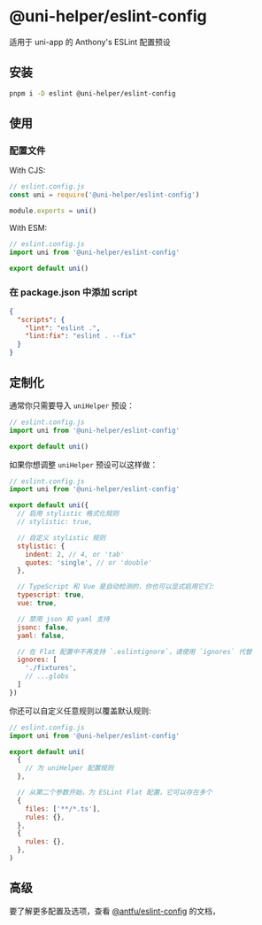 # @uni-helper/eslint-config

适用于 uni-app 的 Anthony's ESLint 配置预设

## 安装

```bash
pnpm i -D eslint @uni-helper/eslint-config
```

## 使用

### 配置文件


With CJS:

```js
// eslint.config.js
const uni = require('@uni-helper/eslint-config')

module.exports = uni()
```

With ESM:

```js
// eslint.config.js
import uni from '@uni-helper/eslint-config'

export default uni()
```

### 在 package.json 中添加 script

```json
{
  "scripts": {
    "lint": "eslint .",
    "lint:fix": "eslint . --fix"
  }
}
```

## 定制化

通常你只需要导入 `uniHelper` 预设：

```js
// eslint.config.js
import uni from '@uni-helper/eslint-config'

export default uni()
```

如果你想调整 `uniHelper` 预设可以这样做：

```js
// eslint.config.js
import uni from '@uni-helper/eslint-config'

export default uni({
  // 启用 stylistic 格式化规则
  // stylistic: true,

  // 自定义 stylistic 规则
  stylistic: {
    indent: 2, // 4, or 'tab'
    quotes: 'single', // or 'double'
  },

  // TypeScript 和 Vue 是自动检测的，你也可以显式启用它们:
  typescript: true,
  vue: true,

  // 禁用 json 和 yaml 支持
  jsonc: false,
  yaml: false,

  // 在 Flat 配置中不再支持 `.eslintignore`，请使用 `ignores` 代替
  ignores: [
    './fixtures',
    // ...globs
  ]
})
```

你还可以自定义任意规则以覆盖默认规则:

```js
// eslint.config.js
import uni from '@uni-helper/eslint-config'

export default uni(
  {
    // 为 uniHelper 配置规则
  },

  // 从第二个参数开始，为 ESLint Flat 配置，它可以存在多个
  {
    files: ['**/*.ts'],
    rules: {},
  },
  {
    rules: {},
  },
)
```

## 高级

要了解更多配置及选项，查看 [@antfu/eslint-config](https://github.com/antfu/eslint-config) 的文档，
